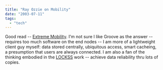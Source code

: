 ```yaml
---
title: "Ray Ozzie on Mobility"
date: "2003-07-11"
tags: 
  - "tech"
---
```


Good read -- [Extreme Mobility](http://www.ozzie.net/blog/stories/2003/07/03/extremeMobility.html "Extreme Mobility"). I'm not sure I like Groove as the answer -- requires too much software on the end nodes -- I am more of a lightweight client guy myself: data stored centrally, ubiquitous access, smart cacheing, a presumption that users are always connected. I am also a fan of the thinking embodied in the [LOCKSS](http://www.theludwigs.com/archives/000844.html) work -- achieve data reliability thru lots of copies.
